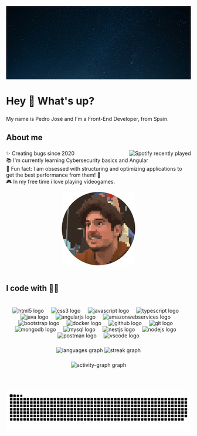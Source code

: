 <div align="center">
  <img height="200" width="100%" src="https://github.com/PedroJSanchezUtrero/PedroJSanchezUtrero/raw/main/Assets/Background.jpg"  />
</div>

###

<h1 align="left">Hey 👋 What's up?</h1>

###

<p align="left">My name is Pedro José and I'm a Front-End Developer, from Spain.</p>

###

<h2 align="left">About me</h2>

###

<a href="https://open.spotify.com/user/Pedrito">
    <img src="https://spotify-recently-played-readme.vercel.app/api?user=pjutrero75" alt="Spotify recently played"  align="right"/>
</a>

<p align="left">✨ Creating bugs since 2020<br>📚 I'm currently learning Cybersecurity basics and Angular<br>🎲 Fun fact: I am obsessed with structuring and optimizing applications to get the best performance from them! 🤣<br>🎮 In my free time i love playing videogames.</p>

<div align="center">
<img height="200" src="https://github.com/PedroJSanchezUtrero/PedroJSanchezUtrero/raw/main/Assets/ProfilePicture.png" alt="Spotify recently played">
</div>

<br clear="both">

###

<h2 align="left">I code with 🐱‍💻</h2>

###

<br clear="both">

<div align="center">
  <img src="https://skillicons.dev/icons?i=html" height="40" alt="html5 logo"  />
  <img width="12" />
  <img src="https://skillicons.dev/icons?i=css" height="40" alt="css3 logo"  />
  <img width="12" />
  <img src="https://skillicons.dev/icons?i=js" height="40" alt="javascript logo"  />
  <img width="12" />
  <img src="https://skillicons.dev/icons?i=ts" height="40" alt="typescript logo"  />
  <img width="12" />
  <img src="https://skillicons.dev/icons?i=java" height="40" alt="java logo"  />
  <img width="12" />
  <img src="https://skillicons.dev/icons?i=angular" height="40" alt="angularjs logo"  />
  <img width="12" />
  <img src="https://skillicons.dev/icons?i=aws" height="40" alt="amazonwebservices logo"  />
  <img width="12" />
  <img src="https://skillicons.dev/icons?i=bootstrap" height="40" alt="bootstrap logo"  />
  <img width="12" />
  <img src="https://skillicons.dev/icons?i=docker" height="40" alt="docker logo"  />
  <img width="12" />
  <img src="https://skillicons.dev/icons?i=github" height="40" alt="github logo"  />
  <img width="12" />
  <img src="https://skillicons.dev/icons?i=git" height="40" alt="git logo"  />
  <img width="12" />
  <img src="https://skillicons.dev/icons?i=mongodb" height="40" alt="mongodb logo"  />
  <img width="12" />
  <img src="https://skillicons.dev/icons?i=mysql" height="40" alt="mysql logo"  />
  <img width="12" />
  <img src="https://skillicons.dev/icons?i=nestjs" height="40" alt="nestjs logo"  />
  <img width="12" />
  <img src="https://skillicons.dev/icons?i=nodejs" height="40" alt="nodejs logo"  />
  <img width="12" />
  <img src="https://skillicons.dev/icons?i=postman" height="40" alt="postman logo"  />
  <img width="12" />
  <img src="https://skillicons.dev/icons?i=vscode" height="40" alt="vscode logo"  />
</div>

###

<div align="center">
  <img src="https://github-readme-stats.vercel.app/api/top-langs?username=PedroJSanchezUtrero&locale=en&hide_title=false&layout=compact&card_width=320&langs_count=5&theme=react&hide_border=false&order=2" height="150" alt="languages graph"  />
  <img src="https://streak-stats.demolab.com?user=PedroJSanchezUtrero&locale=en&mode=daily&theme=react&hide_border=false&border_radius=5&order=3" height="150" alt="streak graph"  />
</div>

###

<div align="center">
  <img src="https://github-readme-activity-graph.vercel.app/graph?username=PedroJSanchezUtrero&radius=16&theme=react&area=true&order=5" height="300" alt="activity-graph graph"  />
</div>

###

<br clear="both">

###

<img src="https://raw.githubusercontent.com/PedroJSanchezUtrero/PedroJSanchezUtrero/output/snake.svg" alt="Snake animation" />

###
